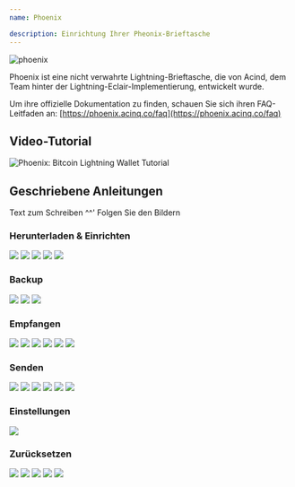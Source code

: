 ```yaml
---
name: Phoenix

description: Einrichtung Ihrer Pheonix-Brieftasche
---
```


![phoenix](assets/cover.jpeg)

Phoenix ist eine nicht verwahrte Lightning-Brieftasche, die von Acind, dem Team hinter der Lightning-Eclair-Implementierung, entwickelt wurde.

Um ihre offizielle Dokumentation zu finden, schauen Sie sich ihren FAQ-Leitfaden an: [https://phoenix.acinq.co/faq](https://phoenix.acinq.co/faq)

## Video-Tutorial

![Phoenix: Bitcoin Lightning Wallet Tutorial](https://youtu.be/cbtAmevYpdM?si=zctujxtI0hI-jKpC)

## Geschriebene Anleitungen

Text zum Schreiben ^^' Folgen Sie den Bildern

### Herunterladen & Einrichten

![](assets/screenshot1.jpeg)
![](assets/screenshot2.jpeg)
![](assets/screenshot3.jpeg)
![](assets/screenshot4.jpeg)
![](assets/screenshot5.jpeg)

### Backup

![](assets/screenshot6.jpeg)
![](assets/screenshot7.jpeg)
![](assets/screenshot8.jpeg)

### Empfangen

![](assets/screenshot9.jpeg)
![](assets/screenshot10.jpeg)
![](assets/screenshot11.jpeg)
![](assets/screenshot12.jpeg)
![](assets/screenshot13.jpeg)
![](assets/screenshot14.jpeg)

### Senden

![](assets/screenshot15.jpeg)
![](assets/screenshot16.jpeg)
![](assets/screenshot17.jpeg)
![](assets/screenshot18.jpeg)
![](assets/screenshot19.jpeg)
![](assets/screenshot20.jpeg)

### Einstellungen

![](assets/screenshot21.jpeg)

### Zurücksetzen

![](assets/screenshot22.jpeg)
![](assets/screenshot23.jpeg)
![](assets/screenshot24.jpeg)
![](assets/screenshot25.jpeg)
![](assets/screenshot26.jpeg)

